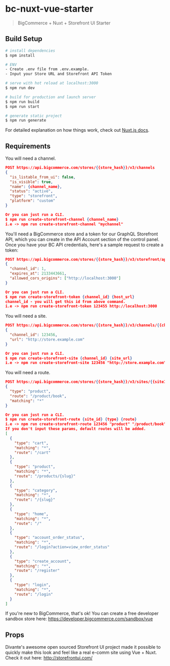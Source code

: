# bc-nuxt-vue-starter

> BigCommerce + Nuxt + Storefront UI Starter

## Build Setup

````bash
# install dependencies
$ npm install

# ENV
- Create .env file from .env.example.
- Input your Store URL and Storefront API Token

# serve with hot reload at localhost:3000
$ npm run dev

# build for production and launch server
$ npm run build
$ npm run start

# generate static project
$ npm run generate
````

For detailed explanation on how things work, check out [Nuxt.js docs](https://nuxtjs.org).

## Requirements

You will need a channel.

````json
POST https://api.bigcommerce.com/stores/{{store_hash}}/v3/channels
{
  "is_listable_from_ui": false,
  "is_visible": true,
  "name": {channel_name},
  "status": "active",
  "type": "storefront",
  "platform": "custom"
}

Or you can just run a CLI.
$ npm run create-storefront-channel {channel_name}
i.e -> npm run create-storefront-channel "mychannel"
````

You'll need a BigCommerce store and a token for our GraphQL Storefront API, which you can create in the API Account section of the control panel. Once you have your BC API credentials, here's a sample request to create a token:

````json
POST https://api.bigcommerce.com/stores/{{store_hash}}/v3/storefront/api-token
{
  "channel_id": 1,
  "expires_at": 2133443661,
  "allowed_cors_origins": ["http://localhost:3000"]
}

Or you can just run a CLI.
$ npm run create-storefront-token {channel_id} {host_url}
channel_id - you will get this id from above command.
i.e -> npm run create-storefront-token 123455 http://localhost:3000
````

You will need a site.

````json
POST https://api.bigcommerce.com/stores/{{store_hash}}/v3/channels/{{channelId}}/site
{
  "channel_id": 123456,
  "url": "http://store.example.com"
}

Or you can just run a CLI.
$ npm run create-storefront-site {channel_id} {site_url}
i.e -> npm run create-storefront-site 123456 "http://store.example.com"
````

You will need a route.

````json
POST https://api.bigcommerce.com/stores/{{store_hash}}/v3/sites/{{siteId}}/routes
{
  "type": "product",
  "route": "/product/book",
  "matching": "*"
}

Or you can just run a CLI.
$ npm run create-storefront-route {site_id} {type} {route}
i.e -> npm run create-storefront-route 123456 "product" "/product/book"
If you don't input these params, default routes will be added.
[
  {
    "type": "cart",
    "matching": "*",
    "route": "/cart"
  },
  {
    "type": "product",
    "matching": "*",
    "route": "/products/{slug}"
  },
  {
    "type": "category",
    "matching": "*",
    "route": "/{slug}"
  },
  {
    "type": "home",
    "matching": "*",
    "route": "/"
  },
  {
    "type": "account_order_status",
    "matching": "*",
    "route": "/login?action=view_order_status"
  },
  {
    "type": "create_account",
    "matching": "*",
    "route": "/register"
  },
  {
    "type": "login",
    "matching": "*",
    "route": "/login"
  }
]
````

If you're new to BigCommerce, that's ok! You can create a free developer sandbox store here: https://developer.bigcommerce.com/sandbox/vue

## Props

Divante's awesome open sourced Storefront UI project made it possible to quickly make this look and feel like a real e-comm site using Vue + Nuxt. Check it out here: http://storefrontui.com/
